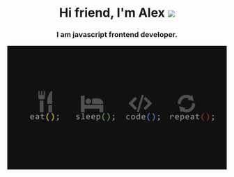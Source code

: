 <h1 align="center">
  Hi friend, I'm Alex
  <img src="https://github.com/blackcater/blackcater/raw/main/images/Hi.gif" height="32"/>
</h1>
<h3 align="center">I am javascript frontend developer.</h3>
<img src="./bg.jpeg" />

